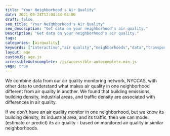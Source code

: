 ```yaml
---
title: "Your Neighborhood's Air Quality"
date: 2021-08-24T12:04:44-04:00
draft: false
seo_title: "Your Neighborhood's Air Quality"
seo_description: "Get data on your neighborhood's air quality."
Description: "Get data on your neighborhood's air quality."
tags: 
categories: [airquality]
keywords: ["interactive","air quality","neighborhoods","data","transportation","buildings","emissions","exhaust","cars","traffic"]
layout: aqe
customJS: aqe.js
accessibleAutocomplete: /js/accessible-autocomplete.min.js
vega: true
---
```


We combine data from our air quality monitoring network, NYCCAS, with other data to understand what makes air quality in one neighborhood different from air quality in another. We found that building emissions, building density, industrial areas, and traffic density are associated with differences in air quality.

If we don't have an air quality monitor in one neighborhood, but we know its building density, its industrial area, and its traffic, then we can model (estimate or predict) its air quality - based on monitored air quality in similar neighborhoods.
